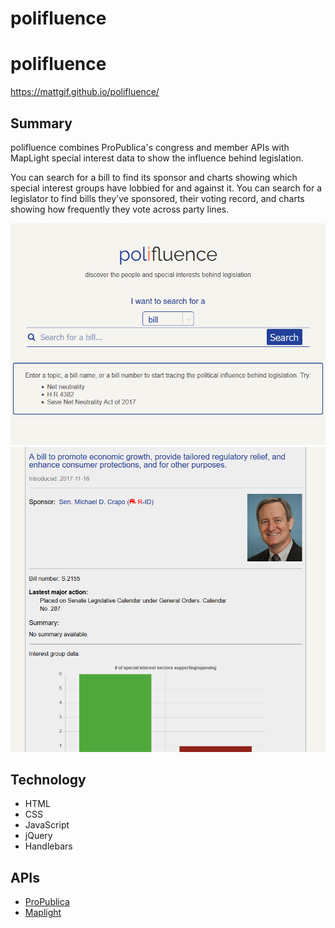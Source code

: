 # polifluence

polifluence
============
https://mattgif.github.io/polifluence/ 

Summary
-------

polifluence combines ProPublica's congress and member APIs with MapLight special interest data
to show the influence behind legislation.

You can search for a bill to find its sponsor and charts showing which special interest groups have lobbied for and against it. You can search for a legislator to find bills they've sponsored, their voting record, and charts showing how frequently they vote across party lines.

![polifluence splash page](/static/img/polifluence_screen1.png)
![polifluence bill page](/static/img/polifluence_screen2.png)

Technology
----------
* HTML
* CSS
* JavaScript
* jQuery
* Handlebars

APIs
----
* [ProPublica](https://projects.propublica.org/api-docs/congress-api/)
* [Maplight](https://maplight.org/)

